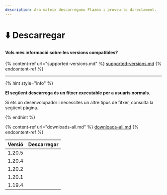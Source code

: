 ```yaml
---
description: Ara mateix descarregueu Plazma i proveu-lo directament.
---
```


# ⬇️ Descarregar

#### Vols més informació sobre les versions compatibles?

{% content-ref url="supported-versions.md" %}
[supported-versions.md](supported-versions.md)
{% endcontent-ref %}

***

{% hint style="info" %}

**El següent descàrrega és un fitxer executable per a usuaris normals.**

Si ets un desenvolupador i necessites un altre tipus de fitxer, consulta la següent pàgina.

{% endhint %}

{% content-ref url="downloads-all.md" %}
[downloads-all.md](downloads-all.md)
{% endcontent-ref %}

<table data-view="cards">
    <thead>
        <tr>
            <th>Versió</th>
            <th>Descarregar</th>
        </tr>
    </thead>
    <tbody>
        <tr>
            <td>1.20.5</td>
            <td><a href="">
                <img src="https://badge.plazmamc.org/0/Esperant%20llançament" alt="">
            </a></td>
        </tr>
        <tr>
            <td>1.20.4</td>
            <td><a href="https://dl.plazmamc.org/1.20.4/">
                <img src="https://badge.plazmamc.org/1/Descarregar" alt="">
            </a></td>
        </tr>
        <tr>
            <td>1.20.2</td>
            <td><a href="https://dl.plazmamc.org/1.20.2/">
                <img src="https://badge.plazmamc.org/1/Descarregar" alt="">
            </a></td>
        </tr>
        <tr>
            <td>1.20.1</td>
            <td><a href="https://dl.plazmamc.org/1.20.1/">
                <img src="https://badge.plazmamc.org/1/Descarregar" alt="">
            </a></td>
        </tr>
        <tr>
            <td>1.19.4</td>
            <td><a href="https://dl.plazmamc.org/1.19.4/">
                <img src="https://badge.plazmamc.org/1/Descarregar" alt="">
            </a></td>
        </tr>
    </tbody>
</table>
